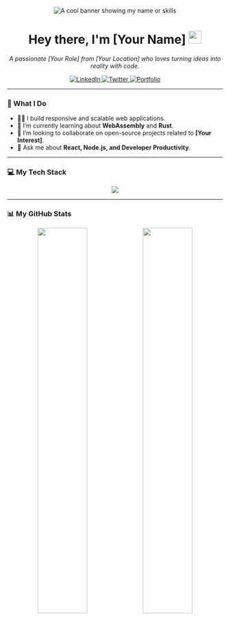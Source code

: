<p align="center">
  <img src="[URL_TO_YOUR_BANNER_IMAGE_OR_GIF]" alt="A cool banner showing my name or skills" />
</p>

<h1 align="center">Hey there, I'm [Your Name] <img src="https://media.giphy.com/media/hvRJCLFzcasrR4ia7z/giphy.gif" width="30px"/></h1>

<p align="center">
  <em>A passionate [Your Role] from [Your Location] who loves turning ideas into reality with code.</em>
</p>

<p align="center">
  <a href="https://linkedin.com/in/your-username">
    <img src="https://img.shields.io/badge/LinkedIn-0077B5?style=for-the-badge&logo=linkedin&logoColor=white" alt="LinkedIn"/>
  </a>
  <a href="https://twitter.com/your-username">
    <img src="https://img.shields.io/badge/Twitter-1DA1F2?style=for-the-badge&logo=twitter&logoColor=white" alt="Twitter"/>
  </a>
  <a href="https://your-website.com">
    <img src="https://img.shields.io/badge/Portfolio-333333?style=for-the-badge&logo=react&logoColor=61DAFB" alt="Portfolio"/>
  </a>
</p>

---

### 🚀 What I Do

-   👨‍💻 I build responsive and scalable web applications.
-   🌱 I’m currently learning about **WebAssembly** and **Rust**.
-   👯 I’m looking to collaborate on open-source projects related to **[Your Interest]**.
-   💬 Ask me about **React, Node.js, and Developer Productivity**.

---

### 💻 My Tech Stack

<p align="center">
  <a href="https://skillicons.dev">
    <img src="https://skillicons.dev/icons?i=js,ts,react,nextjs,nodejs,express,py,django,mongodb,postgres,docker,git" />
  </a>
</p>

---

### 📊 My GitHub Stats

<p align="center">
  <img width="48%" src="https://github-readme-stats.vercel.app/api?username=your-github-username&show_icons=true&theme=tokyonight&hide_border=true&count_private=true" />
  <img width="48%" src="https://github-readme-stats.vercel.app/api/top-langs/?username=your-github-username&layout=compact&theme=tokyonight&hide_border=true" />
</p>
